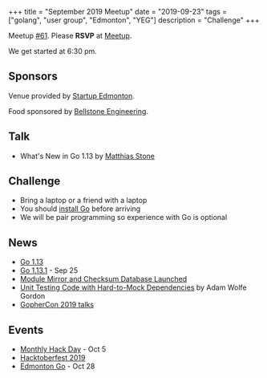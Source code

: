 +++
title = "September 2019 Meetup"
date = "2019-09-23"
tags = ["golang", "user group", "Edmonton", "YEG"]
description = "Challenge"
+++

Meetup [#61](https://github.com/edmontongo/presentations/issues/102). Please **RSVP** at [Meetup](https://www.meetup.com/startupedmonton/events/bclwwpyzmbfc/).

We get started at 6:30 pm.

## Sponsors

Venue provided by [Startup Edmonton](https://www.startupedmonton.com/).

Food sponsored by [Bellstone Engineering](https://bellstone.ca/).

## Talk

* What's New in Go 1.13 by [Matthias Stone](https://github.com/matthias-stone)

## Challenge

* Bring a laptop or a friend with a laptop
* You should [install Go](https://golang.org/doc/install) before arriving
* We will be pair programming so experience with Go is optional

## News

* [Go 1.13](https://blog.golang.org/go1.13)
* [Go 1.13.1](https://groups.google.com/d/msg/golang-announce/7BsbaGsVTQ4/rNEvcwK3BgAJ) - Sep 25
* [Module Mirror and Checksum Database Launched](https://blog.golang.org/module-mirror-launch)
* [Unit Testing Code with Hard-to-Mock Dependencies](https://www.youtube.com/watch?v=lRrqj0Jjh0M) by Adam Wolfe Gordon
* [GopherCon 2019 talks](https://www.youtube.com/playlist?list=PL2ntRZ1ySWBdDyspRTNBIKES1Y-P__59_)

## Events

* [Monthly Hack Day](https://www.meetup.com/startupedmonton/events/zzmphryznbhb/) - Oct 5
* [Hacktoberfest 2019](https://hacktoberfest.digitalocean.com/)
* [Edmonton Go](https://www.meetup.com/startupedmonton/events/bclwwpyznblc/) - Oct 28

